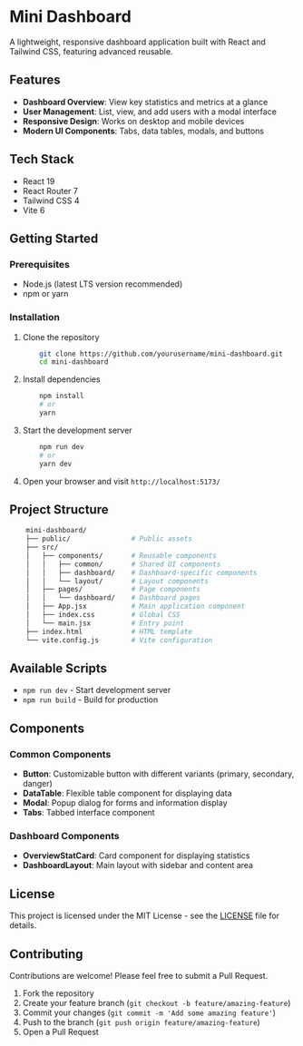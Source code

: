 # Mini Dashboard

A lightweight, responsive dashboard application built with React and Tailwind CSS, featuring advanced reusable.

## Features

- **Dashboard Overview**: View key statistics and metrics at a glance
- **User Management**: List, view, and add users with a modal interface
- **Responsive Design**: Works on desktop and mobile devices
- **Modern UI Components**: Tabs, data tables, modals, and buttons

## Tech Stack

- React 19
- React Router 7
- Tailwind CSS 4
- Vite 6

## Getting Started

### Prerequisites

- Node.js (latest LTS version recommended)
- npm or yarn

### Installation

1. Clone the repository

    ```bash
        git clone https://github.com/yourusername/mini-dashboard.git
        cd mini-dashboard
    ```

2. Install dependencies

    ```bash
        npm install
        # or
        yarn
    ```

3. Start the development server

    ```bash
        npm run dev
        # or
        yarn dev
    ```

4. Open your browser and visit `http://localhost:5173/`

## Project Structure

```bash
    mini-dashboard/
    ├── public/               # Public assets
    ├── src/
    │   ├── components/       # Reusable components
    │   │   ├── common/       # Shared UI components
    │   │   ├── dashboard/    # Dashboard-specific components
    │   │   └── layout/       # Layout components
    │   ├── pages/            # Page components
    │   │   └── dashboard/    # Dashboard pages
    │   ├── App.jsx           # Main application component
    │   ├── index.css         # Global CSS
    │   └── main.jsx          # Entry point
    ├── index.html            # HTML template
    └── vite.config.js        # Vite configuration
```

## Available Scripts

- `npm run dev` - Start development server
- `npm run build` - Build for production

## Components

### Common Components

- **Button**: Customizable button with different variants (primary, secondary, danger)
- **DataTable**: Flexible table component for displaying data
- **Modal**: Popup dialog for forms and information display
- **Tabs**: Tabbed interface component

### Dashboard Components

- **OverviewStatCard**: Card component for displaying statistics
- **DashboardLayout**: Main layout with sidebar and content area

## License

This project is licensed under the MIT License - see the [LICENSE](LICENSE) file for details.

## Contributing

Contributions are welcome! Please feel free to submit a Pull Request.

1. Fork the repository
2. Create your feature branch (`git checkout -b feature/amazing-feature`)
3. Commit your changes (`git commit -m 'Add some amazing feature'`)
4. Push to the branch (`git push origin feature/amazing-feature`)
5. Open a Pull Request
